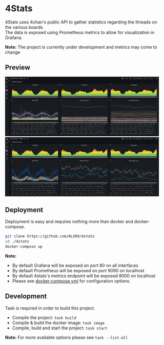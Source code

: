 # 4Stats

4Stats uses 4chan's public API to gather statistics regarding the threads on the various boards.  
The data is exposed using Prometheus metrics to allow for visualization in Grafana.

**Note:** The project is currently under development and metrics may come to change

## Preview

![preview](./docs/preview_full.png)
![preview](./docs/preview_selected_boards.png)

## Deployment

Deployment is easy and requires nothing more than docker and docker-compose.


```sh
git clone https://github.com/ALX99/4stats
cd ./4stats
docker-compose up
```

**Note:**
- By default Grafana will be exposed on port 80 on all interfaces
- By default Prometheus will be exposed on port 9090 on localhost
- By default 4stats's metrics endpoint will be exposed 8000 on localhost
- Please see [docker-compose.yml](https://github.com/ALX99/4stats/blob/main/docker-compose.yml) for configuration options.


## Development

Task is required in order to build this project.

- Compile the project: ```task build```
- Compile & build the docker image: ```task image```
- Compile, build and start the project: ```task start```

**Note:** For more available options please see ```task --list-all```
